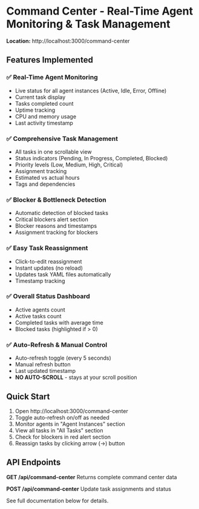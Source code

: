# Command Center - Real-Time Agent Monitoring & Task Management

**Location:** http://localhost:3000/command-center

## Features Implemented

### ✅ Real-Time Agent Monitoring
- Live status for all agent instances (Active, Idle, Error, Offline)
- Current task display
- Tasks completed count
- Uptime tracking
- CPU and memory usage
- Last activity timestamp

### ✅ Comprehensive Task Management  
- All tasks in one scrollable view
- Status indicators (Pending, In Progress, Completed, Blocked)
- Priority levels (Low, Medium, High, Critical)
- Assignment tracking
- Estimated vs actual hours
- Tags and dependencies

### ✅ Blocker & Bottleneck Detection
- Automatic detection of blocked tasks
- Critical blockers alert section
- Blocker reasons and timestamps
- Assignment tracking for blockers

### ✅ Easy Task Reassignment
- Click-to-edit reassignment
- Instant updates (no reload)
- Updates task YAML files automatically
- Timestamp tracking

### ✅ Overall Status Dashboard
- Active agents count
- Active tasks count
- Completed tasks with average time
- Blocked tasks (highlighted if > 0)

### ✅ Auto-Refresh & Manual Control
- Auto-refresh toggle (every 5 seconds)
- Manual refresh button
- Last updated timestamp
- **NO AUTO-SCROLL** - stays at your scroll position

## Quick Start

1. Open http://localhost:3000/command-center
2. Toggle auto-refresh on/off as needed
3. Monitor agents in "Agent Instances" section
4. View all tasks in "All Tasks" section
5. Check for blockers in red alert section
6. Reassign tasks by clicking arrow (→) button

## API Endpoints

**GET /api/command-center**
Returns complete command center data

**POST /api/command-center**
Update task assignments and status

See full documentation below for details.
